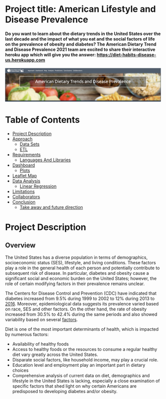 # Project title: American Lifestyle and Disease Prevalence

#### Do you want to learn about the dietary trends in the United States over the last decade and the impact of what you eat and the social factors of life on the prevalence of obesity and diabetes? The American Dietary Trend and Disease Prevalence 2021 team are excited to share their interactive heroku app which will give you the answer: https://diet-habits-disease-us.herokuapp.com

![app](https://github.com/Chahnaz-Kbaisi/diet-habits-disease-us/blob/main/static/images/Navbar.png)

# Table of Contents

* [Project Description](#project-description)
* [Approach](#approach)
  * [Data Sets](#data-sets) 
  * [ETL](#ETL)
* [Requirements](#requirements)  
  * [Languages And Libraries](#languages-and-libraries)
* [Dashboard](#dashboard)
  * [Plots](#plots)
* [Leaflet Map](#leaflet-map)  
* [Data Analysis](#data-analysis)
  * [Linear Regression](#linear-regression)
* [Limitations](#limitations) 
* [Collaborators](#collaborators)
* [Conclusion](#conclusion)
  * [Take away and future direction](#Take-away-and-future-direction)

# Project Description

## Overview

The United States has a diverse population in terms of demographics, socioeconomic status (SES), lifestyle, and living conditions. These factors play a role in the general health of each person and potentially contribute to subsequent risk of disease. In particular, diabetes and obesity cause a significant social and economic burden on the United States; however, the role of certain modifying factors in their prevalence remains unclear. 

The Centers for Disease Control and Prevention (CDC) have indicated that diabetes increased from 9.5% during 1999 to 2002 to 12% during 2013 to [2016](https://www.cdc.gov/diabetes/pdfs/data/statistics/national-diabetes-statistics-report.pdf).  Moreover, epidemiological data suggests its prevalence varied based on race, SES and other factors. On the other hand, the rate of obesity increased from 30.5% to 42.4% during the same periods and also showed variability based on several [factors](https://www.cdc.gov/obesity/data/adult.html).  

Diet is one of the most important determinants of health, which is impacted by numerous factors: 
  * Availability of healthy foods
  * Access to healthy foods or the resources to consume a regular healthy diet vary greatly across the United States. 
  * Disparate social factors, like household income, may play a crucial role. 
  * Education level and employment play an important part in dietary choices 
  * Comprehensive analysis of current data on diet, demographics and lifestyle in the United States is lacking, especially a close examination of specific factors that shed light on why certain Americans are predisposed to developing diabetes and/or obesity.   